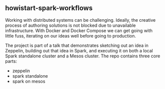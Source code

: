 howistart-spark-workflows
-------------------------

Working with distributed systems can be challenging. Ideally, the creative process of authoring solutions is not blocked due to unavailable infrastructure. With Docker and Docker Compose we can get going with little fuss, iterating on our ideas well before going to production.

The project is part of a talk that demonstrates sketching out an idea in Zeppelin, building out that idea in Spark, and executing it on both a local Spark standalone cluster and a Mesos cluster. The repo contains three core parts:

- zeppelin
- spark standalone
- spark on mesos

